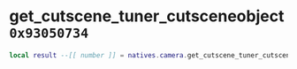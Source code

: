 # get_cutscene_tuner_cutsceneobject `0x93050734`

```lua
local result --[[ number ]] = natives.camera.get_cutscene_tuner_cutsceneobject()
```